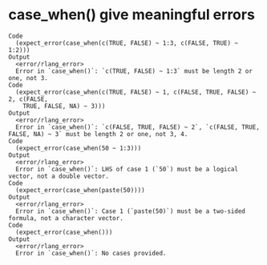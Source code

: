 # case_when() give meaningful errors

    Code
      (expect_error(case_when(c(TRUE, FALSE) ~ 1:3, c(FALSE, TRUE) ~ 1:2)))
    Output
      <error/rlang_error>
      Error in `case_when()`: `c(TRUE, FALSE) ~ 1:3` must be length 2 or one, not 3.
    Code
      (expect_error(case_when(c(TRUE, FALSE) ~ 1, c(FALSE, TRUE, FALSE) ~ 2, c(FALSE,
        TRUE, FALSE, NA) ~ 3)))
    Output
      <error/rlang_error>
      Error in `case_when()`: `c(FALSE, TRUE, FALSE) ~ 2`, `c(FALSE, TRUE, FALSE, NA) ~ 3` must be length 2 or one, not 3, 4.
    Code
      (expect_error(case_when(50 ~ 1:3)))
    Output
      <error/rlang_error>
      Error in `case_when()`: LHS of case 1 (`50`) must be a logical vector, not a double vector.
    Code
      (expect_error(case_when(paste(50))))
    Output
      <error/rlang_error>
      Error in `case_when()`: Case 1 (`paste(50)`) must be a two-sided formula, not a character vector.
    Code
      (expect_error(case_when()))
    Output
      <error/rlang_error>
      Error in `case_when()`: No cases provided.

